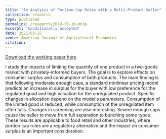 ```yaml
---
title: "An Analysis of Portion Cap Rules with a Multi-Product Seller"
collection: research
type: published
permalink: /research/2019-30-10-mnlp
excerpt: 'Conditionally accepted'
date: 2021-03-15
venue: American Journal of Agricultural Economics
citation: 
---
```

[Download the working paper here](https://jgnunol.github.io/files/multicap.pdf)

I study the impacts of limiting the quantity of one product in a two-goods market with privately-informed buyers. The goal is to explore effects on consumer surplus and consumption of both products. The main finding is that following moderate enough caps, a standard nonlinear pricing model predicts an increase in surplus for the buyer with low preference for the regulated good and high valuation for the unregulated product. Specific changes in allocation depend on the model's parameters. Consumption of the limited good is reduced, while consumption of the unregulated item often falls.  Changes in screening are also interesting. Severe enough caps cause the seller to move from full separation to bunching some types. These results are applicable to food retail and other industries, where portion cap rules are a regulatory alternative and the impact on consumer surplus is an important consideration. 

